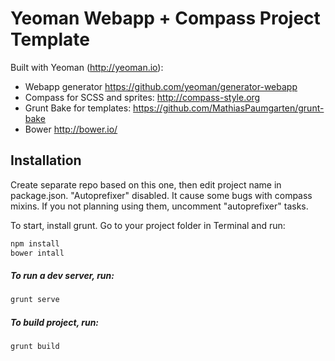 Yeoman Webapp + Compass Project Template
========================================

Built with Yeoman (http://yeoman.io):

  - Webapp generator https://github.com/yeoman/generator-webapp
  - Compass for SCSS and sprites: http://compass-style.org
  - Grunt Bake for templates: https://github.com/MathiasPaumgarten/grunt-bake
  - Bower http://bower.io/

Installation
--------------

Create separate repo based on this one, then edit project name in package.json.
"Autoprefixer" disabled. It cause some bugs with compass mixins. If you not
planning using them, uncomment "autoprefixer" tasks.

To start, install grunt. Go to your project folder in Terminal and run:

```sh
npm install
bower intall
```

##### To run a dev server, run:

```sh
grunt serve
```

##### To build project, run:

```sh
grunt build
```
